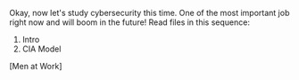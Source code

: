 Okay, now let's study cybersecurity this time. One of the most important job right now and will boom in the future!
Read files in this sequence:
1. Intro
2. CIA Model


[Men at Work]